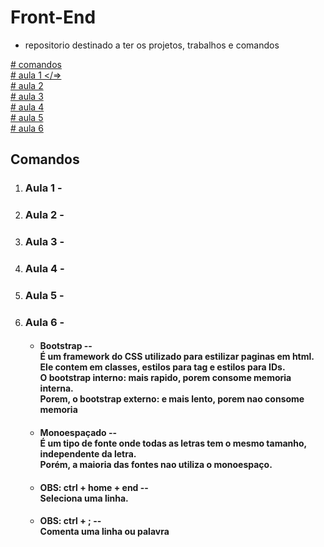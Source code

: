 # Front-End

* repositorio destinado a ter os projetos, trabalhos e comandos

<a href="## Comandos "># comandos </a>
<br>
<a href="1. ### Aula 1 -">#  aula 1 </=>
<br>
<a href="2. ### Aula 2 -">#  aula 2 </a>
<br>
<a href="3. ### Aula 3 -">#  aula 3 </a>
<br>
<a href="3. ### Aula 3 -">#  aula 4 </a>
<br>
<a href="5. ### Aula 5 -">#  aula 5 </a>
<br>
<a href="6. ### Aula 6 -">#  aula 6 </a>

## Comandos

1. ### Aula 1 -

2. ### Aula 2 -

3. ### Aula 3 - 

4. ### Aula 4 - 

5. ### Aula 5 -

6. ### Aula 6 -
    * #### Bootstrap --  <br>  É um framework do CSS utilizado para estilizar paginas em html. <br> Ele contem em classes, estilos para tag e estilos para IDs. <br> O bootstrap interno: mais rapido, porem consome memoria interna. <br> Porem, o bootstrap externo: e mais lento, porem nao consome memoria
    
    * #### Monoespaçado -- <br>  É um tipo de fonte onde todas as letras tem o mesmo tamanho, independente da letra. <br> Porém, a maioria das fontes nao utiliza o monoespaço.

    * #### OBS: ctrl + home + end -- <br> Seleciona uma linha.

    * #### OBS: ctrl + ; -- <br> Comenta uma linha ou palavra 

